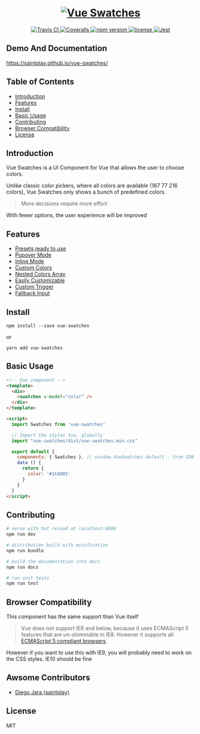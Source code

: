 <h1 align="center">
  <br>
  <a href="https://saintplay.github.io/vue-swatches/">
    <img src="https://github.com/saintplay/vue-swatches/blob/master/.github/promo.png?raw=true" alt="Vue Swatches">
  </a>
</h1>

<p align="center">
  <a href="https://travis-ci.org/saintplay/vue-swatches">
    <img src="https://travis-ci.org/saintplay/vue-swatches.svg?branch=master" alt="Travis CI">
  </a>
  <a href="https://coveralls.io/github/saintplay/vue-swatches?branch=master">
    <img src="https://coveralls.io/repos/github/saintplay/vue-swatches/badge.svg?branch=master" alt="Coveralls">
  </a>
  <a href="https://www.npmjs.org/package/vue-swatches">
    <img src="https://img.shields.io/npm/v/vue-swatches.svg" alt="npm version">
  </a>
  <a href="https://www.npmjs.org/package/vue-swatches">
    <img src="https://img.shields.io/github/license/saintplay/vue-swatches.svg" alt="license">
  </a>
  <a href="https://github.com/facebook/jest">
    <img src="https://img.shields.io/badge/tested_with-jest-99424f.svg" alt="Jest">
  </a>
</p>

## Demo And Documentation ##

<https://saintplay.github.io/vue-swatches/>


## Table of Contents ##

- [Introduction](#introduction)
- [Features](#features)
- [Install](#install)
- [Basic Usage](#basic-usage)
- [Contributing](#contributing)
- [Browser Compatibility](#browser-compatibility)
- [License](#license)

## Introduction ##

Vue Swatches is a UI Component for Vue that allows the user to choose colors.

Unlike classic color pickers, where all colors are available (167 77 216 colors),
Vue Swatches only shows a bunch of predefined colors.

> More decisions require more effort

With fewer options, the user experience will be improved

## Features ##

<ul>
  <li>
    <a href="https://saintplay.github.io/vue-swatches/#presets">Presets ready to use</a>
  </li>
  <li>
    <a href="https://saintplay.github.io/vue-swatches/#sub-simple">Popover Mode</a>
  </li>
  <li>
    <a href="https://saintplay.github.io/vue-swatches/#sub-inline-mode">Inline Mode</a>
  </li>
  <li>
    <a href="https://saintplay.github.io/vue-swatches/#sub-custom-colors">Custom Colors</a>
  </li>
  <li>
    <a href="https://saintplay.github.io/vue-swatches/#sub-nested-colors">Nested Colors Array</a>
  </li>
  <li>
    <a href="https://saintplay.github.io/vue-swatches/#sub-props">Easily Customizable</a>
  </li>
  <li>
    <a href="https://saintplay.github.io/vue-swatches/#sub-using-a-custom-trigger">Custom Trigger</a>
  </li>
  <li>
    <a href="https://saintplay.github.io/vue-swatches/#sub-fallback-input">Fallback Input</a>
  </li>
</ul>

## Install ##

`npm install --save vue-swatches`

or

`yarn add vue-swatches`

## Basic Usage ##

```html
<!-- Vue component -->
<template>
  <div>
    <swatches v-model="color" />
  </div>
</template>

<script>
  import Swatches from 'vue-swatches'

  // Import the styles too, globally
  import "vue-swatches/dist/vue-swatches.min.css"

  export default {
    components: { Swatches }, // window.VueSwatches.default - from CDN
    data () {
      return {
        color: '#1CA085'
      }
    }
  }
</script>
```

## Contributing ##

``` bash
# serve with hot reload at localhost:8080
npm run dev

# distribution build with minification
npm run bundle

# build the documentation into docs
npm run docs

# run unit tests
npm run test

```

## Browser Compatibility ##

This component has the same support than Vue itself

> Vue does not support IE8 and below, because it uses ECMAScript 5 features that are un-shimmable in IE8. However it supports all [ECMAScript 5 compliant browsers](https://caniuse.com/#feat=es5).

However if you want to use this with IE9, you will probably need to work on the CSS styles.
IE10 should be fine

## Awsome Contributors ##

* [Diego Jara (saintplay)](https://github.com/saintplay/)

## License

MIT
